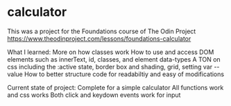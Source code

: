 # calculator

This was a project for the Foundations course of The Odin Project
https://www.theodinproject.com/lessons/foundations-calculator

What I learned:
More on how classes work
How to use and access DOM elements such as innerText, id, classes, and element data-types
A TON on css including the :active state, border box and shading, grid, setting var --value
How to better structure code for readabiltiy and easy of modifications

Current state of project:
Complete for a simple calculator
All functions work and css works
Both click and keydown events work for input
